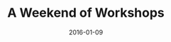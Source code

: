 ---
subheader: ''
description: "<p><strong>Context, written &amp; directed by Kayla Mathisen.\_The Monkey's\
  \ Paw, written by W. W. Jacobs, adapted &amp; directed by Brandon McCallister.</strong></p>\
  \ <p>Weekend of Workshops offers a stage to directors, devisers and performers to\
  \ exercise and explore their craft. This Winter, directors probe the depths of the\
  \ human experience from honest explorations of romantic relationships to raw portrayals\
  \ of complex family dynamics. Audiences will encounter new work and old, devised\
  \ and revised. A Weekend of Workshops commits each and every inhabitant of this\
  \ intimate space to the expansion of\_the limits of their artistry.</p> <p><strong>Kayla\
  \ Mathisen</strong> (Director) is a fourth-year in the College majoring in Law,\
  \ Letters, and Society with a minor in Creative Writing. She wrote and directed\
  \ <em>Context</em>. She has also directed an abbreviated <em>No Exit</em>, and wrote\
  \ and directed <em>Comedia Goes West.</em></p><p><strong>Kennedy Green\_</strong>(Jeanie)\
  \ is a student in the College.</p><p><strong>Elise Lemp</strong> (Petey) is a first-year\
  \ in the College majoring in Biological Science. Previous acting credits include\
  \ <em>Romeo and Juliet</em> (Nurse) and <em>Annie</em> (Miss Hannigan).</p><p><strong>Joshua\
  \ Maymir </strong>(Martin) is a first-year in the College who is considering a major\
  \ in Biochemistry. Theater[24] introduced him to the magic that is University Theater,\
  \ and he looks forward to participating in future productions with the group.</p><p><strong>Juhi\
  \ Muthal </strong>(Sierra) is a first-year in the College potentially majoring in\
  \ Psychology and Statistics.</p><p><strong>Charlie Lovejoy </strong>(Stage Manager)\
  \ is a second-year prospective English literature and TAPS double-major who is currently\
  \ also the floor manager for <em>By the Bog of Cats</em>. In UT, Charlie has stage\
  \ managed <em>Miss Julie</em>, assistant stage managed <em>Amadeus</em> and <em>The\
  \ Effect of Gamma Rays on Man-in-the-Moon Marigolds</em>, designed and curated for\
  \ Theatre[24], and been a stagehand and assistant props designer for <em>Closer.</em>\
  \ Charlie is currently serving as a member of UT Committee. Before coming to college,\
  \ Charlie stage managed seventeen productions through community, professional, and\
  \ school theatre.</p><p>\_</p><p><strong>Brandon McCallister </strong>(Director)\
  \ is a second-year in the College double majoring in TAPS and Comparative Human\
  \ Development. Previous credits include <em>Twelfth Night</em> (Stage Manager),\
  \ <em>Henry V </em>and <em>Richard II</em> (ASM), and <em>Love's Labour's Lost </em>(Assistant\
  \ Director).</p><p><strong>Natalie Pasquinelli\_</strong>(Mrs. White) is a student\
  \ in the College.</p><p><strong>Nate Chandler </strong>(Mr. White) is a first-year\
  \ in the College. This is his first UT show. He is very excited for <em>The Monkey's\
  \ Paw</em>! Nate also plays football on the UChicago varsity football team.</p><p><strong>Joshua\
  \ Mark </strong>(Sergeant-Major Morris/Man) is a second-year in the College majoring\
  \ in Geography. Previous acting credits include <em>Almondseed/Almondella</em> (King\
  \ Tobias).</p><p><strong>Saisha Talwar</strong> (Jane White) is a first-year in\
  \ the College. She is a potential Public Policy and Global Studies double major.\
  \ Last quarter, she was involved in the UT production of <em>Twelfth Night</em>.</p><p><strong>Olivia\
  \ Malone </strong>(Stage Manager) is a first-year prospective Computer Science major\
  \ in the College. She has been involved in stage management for four years and was\
  \ the Assistant Stage Manager for <em>Urinetown</em> last quarter.</p> <p>\_</p><p><strong>Molly\
  \ Becker </strong>(Production Manager) is a third-year in the College majoring in\
  \ ISHum. Previous production management credits include <em>Cabaret </em>(APM),\
  \ <em>Closer </em>(APM), <em>The Effect of Gamma Rays on Man-in-the-Moon Marigolds\
  \ </em>(APM) and the Fall 2015 Weekend of Workshops (PM).</p><p><strong>Stephanie\
  \ Slaven-Ruffing</strong>\_(Sound Designer) is a student in the College.</p><p><strong>Hex\
  \ Bean </strong>(Lighting Designer) is a student in the College.</p><p><span><strong>Natalie\
  \ Wagner </strong>(</span><span>UT Committee Liaison) is a student in the College.</span></p><p><strong>Lauren\
  \ Eames</strong> (Tech Staff Liaison) is a third-year in the College majoring in\
  \ Religious Studies with a minor in Art History. She is the assistant north campus\
  \ theater manager for the Department of Theater and Performance Studies, has participated\
  \ in a wide variety of shows in a wide variety of roles for University Theater,\
  \ and is an ensemble member with U of C Commedia.</p><p><strong>Feb 4-5:\_UofC Commedia\
  \ presents:\_</strong><em><strong>UofC Commedia</strong></em><br/>\nDirected by\
  \ Lauren Eames<br/>\nCommedia Ensemble</p><p><strong>Feb 6: <em>Wittgenstein's Mistress</em></strong><br/>\n\
  Adapted by David Markson<br/>\nDirected by Si Squires-Kasten<br/>\nPeyton Walker\u2026\
  ...Kate<br/>\nLeah Ochroch.......Stage Manager</p>"
slug: winter-weekend-workshops
title: A Weekend of Workshops
layout: show-info
quarter: winter
year: 2016
season: 2015-2016 Shows
date: 2016-01-09

---